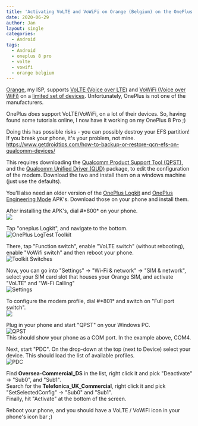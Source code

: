 ```yaml
---
title: 'Activating VoLTE and VoWiFi on Orange (Belgium) on the OnePlus 8 Pro'
date: 2020-06-29
author: Jan
layout: single
categories:
  - Android
tags:
  - Android
  - oneplus 8 pro
  - volte
  - vowifi
  - orange belgium
---
```

[Orange](https://orange.be), my ISP, supports [VoLTE (Voice over LTE)](https://en.wikipedia.org/wiki/Voice_over_LTE) and 
[VoWiFi (Voice over WiFi)](https://en.wikipedia.org/wiki/Voice_over_WLAN) on a 
[limited set of devices](https://www.orange.be/nl/zelfstandigen/hulp/technische-ondersteuning/mobiele-telefonie/ik-ondervind-netwerkproblemen-buiten-wat-kan-ik).
Unfortunately, OnePlus is not one of the manufacturers.

OnePlus _does_ support VoLTE/VoWiFi, on a lot of their devices. So, having found some tutorials online, I now have it 
working on my OnePlus 8 Pro ;)

Doing this has possible risks - you can possibly destroy your EFS partition! If you break your phone, it's your problem, 
not mine.
https://www.getdroidtips.com/how-to-backup-or-restore-qcn-efs-on-qualcomm-devices/


This requires downloading the [Qualcomm Product Support Tool (QPST)](https://androidfilehost.com/?fid=11410963190603912872),
and the [Qualcomm Unified Driver (QUD)](https://androidfilehost.com/?fid=11410963190603864074) package, to edit the
configuration of the modem. Download the two and install them on a windows machine (just use the defaults).

You'll also need an older version of the [OnePlus Logkit](https://www.apkmirror.com/apk/oneplus-ltd/onepluslogkit/onepluslogkit-1-0-0-180111150355-5403157-release/)
and [OnePlus Engineering Mode](https://www.apkmirror.com/apk/oneplus-ltd/engineermode/engineermode-v1-01-0-171117173719-25c8842-release/engineermode-v1-01-0-171117173719-25c8842-android-apk-download/) APK's. Download those on your phone and install them.

After installing the APK's, dial #\*800\* on your phone.   
![](/assets/images/2020/06/log_test.jpg)   

Tap "oneplus Logkit", and navigate to the bottom.
![OnePlus LogTest Toolkit](/assets/images/2020/06/toolkit_main.jpg)  

There, tap "Function switch", enable "VoLTE switch" (without rebooting), enable "VoWifi switch" and then reboot your phone.  
![Toolkit Switches](/assets/images/2020/06/toolkit_switch.jpg)  

Now, you can go into "Settings" &rarr; "Wi-Fi &amp; network" &rarr; "SIM & network", select your SIM card slot that houses
your Orange SIM, and activate "VoLTE" and "Wi-Fi Calling"  
![Settings](/assets/images/2020/06/enhanced_communications.jpg)

To configure the modem profile, dial #\*801\* and switch on "Full port switch".  
![](/assets/images/2020/06/fullport_switch.jpg)

Plug in your phone and start "QPST" on your Windows PC.  
![QPST](/assets/images/2020/06/qpst.png)   
This should show your phone as a COM port. In the example above, COM4.

Next, start "PDC". On the drop-down at the top (next to Device) select your device. This should load the list of 
available profiles.  
![PDC](/assets/images/2020/06/pdc.png)  

Find **Oversea-Commercial_DS** in the list, right click it and pick "Deactivate" &rarr; "Sub0", and "Sub1".  
Search for the **Telefonica_UK_Commercial**, right click it and pick "SetSelectedConfig" &rarr; "Sub0" and "Sub1".   
Finally, hit "Activate" at the bottom of the screen.

Reboot your phone, and you should have a VoLTE / VoWiFi icon in your phone's icon bar ;)
